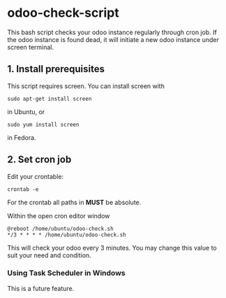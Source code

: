 # odoo-check-script
This bash script checks your odoo instance regularly through cron job. If the odoo instance is found dead, it will initiate a new odoo instance under screen terminal.

## 1. Install prerequisites
This script requires screen. You can install screen with

    sudo apt-get install screen 
in Ubuntu, or 

    sudo yum install screen
in Fedora.

## 2. Set cron job
Edit your crontable:

    crontab -e
    
For the crontab all paths in **MUST** be absolute. 

Within the open cron editor window

    @reboot /home/ubuntu/odoo-check.sh
    */3 * * * * /home/ubuntu/odoo-check.sh
This will check your odoo every 3 minutes. You may change this value to suit your need and condition.

### Using Task Scheduler in Windows

This is a future feature.
